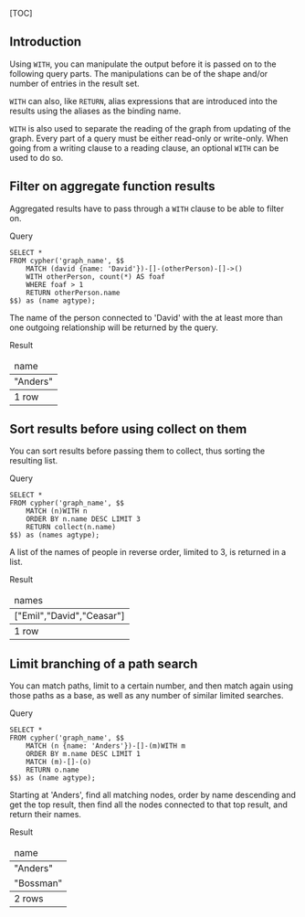 [TOC]

## Introduction

Using `WITH`, you can manipulate the output before it is passed on to the following query parts. The manipulations can be of the shape and/or number of entries in the result set.

`WITH` can also, like `RETURN`, alias expressions that are introduced into the results using the aliases as the binding name.

`WITH` is also used to separate the reading of the graph from updating of the graph. Every part of a query must be either read-only or write-only. When going from a writing clause to a reading clause, an optional `WITH` can be used to do so.


## Filter on aggregate function results

Aggregated results have to pass through a `WITH` clause to be able to filter on.

Query
```postgresql
SELECT *
FROM cypher('graph_name', $$
	MATCH (david {name: 'David'})-[]-(otherPerson)-[]->()
	WITH otherPerson, count(*) AS foaf
	WHERE foaf > 1
	RETURN otherPerson.name
$$) as (name agtype);
```


The name of the person connected to 'David' with the at least more than one outgoing relationship will be returned by the query.

Result
<table>
  <thead>
  <tr>
   <td>name
   </td>
  </tr>
  </thead>
  <tbody>
  <tr>
   <td>"Anders"
   </td>
  </tr>
  </tbody>
  <tr>
   <td>1 row
   </td>
  </tr>
</table>



## Sort results before using collect on them

You can sort results before passing them to collect, thus sorting the resulting list.

Query
```postgresql
SELECT *
FROM cypher('graph_name', $$
	MATCH (n)WITH n
	ORDER BY n.name DESC LIMIT 3
	RETURN collect(n.name)
$$) as (names agtype);
```


A list of the names of people in reverse order, limited to 3, is returned in a list.

Result
<table>
  <thead>
  <tr>
   <td>names
   </td>
  </tr>
  </thead>
  <tbody>
  <tr>
   <td>["Emil","David","Ceasar"]
   </td>
  </tr>
  </tbody>
  <tr>
   <td>1 row
   </td>
  </tr>
</table>

## Limit branching of a path search

You can match paths, limit to a certain number, and then match again using those paths as a base, as well as any number of similar limited searches.

Query

```postgresql
SELECT *
FROM cypher('graph_name', $$
	MATCH (n {name: 'Anders'})-[]-(m)WITH m
	ORDER BY m.name DESC LIMIT 1
	MATCH (m)-[]-(o)
	RETURN o.name
$$) as (name agtype);
```


Starting at 'Anders', find all matching nodes, order by name descending and get the top result, then find all the nodes connected to that top result, and return their names.

Result
<table>
  <thead>
  <tr>
   <td>name
   </td>
  </tr>
  </thead>
  <tbody>
  <tr>
   <td>"Anders"
   </td>
  </tr>
  <tr>
   <td>"Bossman"
   </td>
  </tr>
  </tbody>
  <tr>
   <td>2 rows
   </td>
  </tr>
</table>








